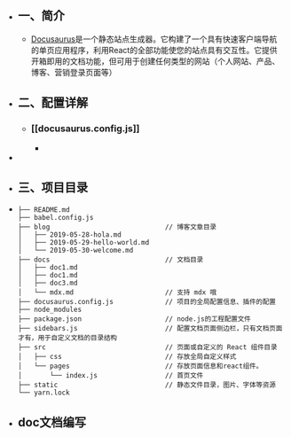 - ## 一、简介
	- [Docusaurus](https://www.docusaurus.cn/docs/installation)是一个静态站点生成器。它构建了一个具有快速客户端导航的单页应用程序，利用React的全部功能使您的站点具有交互性。它提供开箱即用的文档功能，但可用于创建任何类型的网站（个人网站、产品、博客、营销登录页面等）
- ## 二、配置详解
	- ### [[docusaurus.config.js]]
		-
-
- ## 三、项目目录
- ```
  ├── README.md
  ├── babel.config.js
  ├── blog                             // 博客文章目录
  │   ├── 2019-05-28-hola.md
  │   ├── 2019-05-29-hello-world.md
  │   └── 2019-05-30-welcome.md
  ├── docs                             // 文档目录
  │   ├── doc1.md
  │   ├── doc1.md
  │   ├── doc3.md
  │   └── mdx.md                       // 支持 mdx 哦
  ├── docusaurus.config.js             // 项目的全局配置信息、插件的配置
  ├── node_modules
  ├── package.json                     // node.js的工程配置文件
  ├── sidebars.js                      // 配置文档页面侧边栏，只有文档页面才有，用于自定义文档的目录结构
  ├── src                              // 页面或自定义的 React 组件目录
  │   ├── css                          // 存放全局自定义样式
  │   └── pages                        // 存放页面信息和react组件。  
  │       └── index.js                 // 首页文件
  ├── static                           // 静态文件目录，图片、字体等资源
  └── yarn.lock
  
  ```
- ## doc文档编写